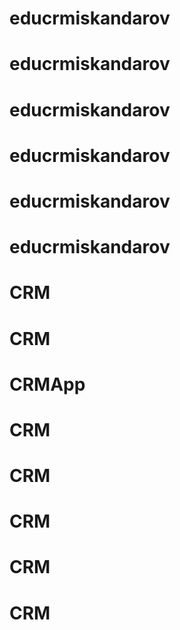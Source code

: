 # educrmiskandarov
# educrmiskandarov
# educrmiskandarov
# educrmiskandarov
# educrmiskandarov
# educrmiskandarov
# CRM
# CRM
# CRMApp
# CRM
# CRM
# CRM
# CRM
# CRM
